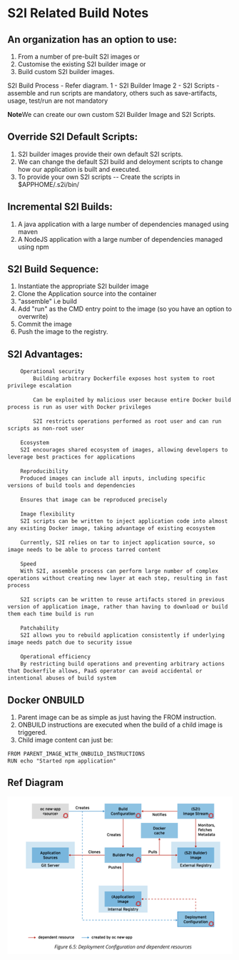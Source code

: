 # S2I Related Build Notes

## An organization has an option to use:
1. From a number of pre-built S2I images or
2. Customise the existing S2I builder image or
3. Build custom S2I builder images.

S2I Build Process - Refer diagram.
1 - S2I Builder Image
2 - S2I Scripts - assemble and run scripts are mandatory, others such as save-artifacts, usage, test/run are not mandatory

**Note**We can create our own custom S2I Builder Image and S2I Scripts. 

## Override S2I Default Scripts:
1. S2I builder images provide their own default S2I scripts. 
2. We can change the default S2I build and deloyment scripts to change how our application is built and executed. 
3. To provide your own S2I scripts -- Create the scripts in $APPHOME/.s2i/bin/
 
## Incremental S2I Builds:
1. A java application with a large number of dependencies managed using maven
2. A NodeJS application with a large number of dependencies managed using npm

## S2I Build Sequence:
1. Instantiate the appropriate S2I builder image
2. Clone the Application source into the container
3. "assemble" i.e build
4. Add "run" as the CMD entry point to the image (so you have an option to overwrite)
5. Commit the image
6. Push the image to the registry.


## S2I Advantages:
```
	Operational security
		Building arbitrary Dockerfile exposes host system to root privilege escalation

		Can be exploited by malicious user because entire Docker build process is run as user with Docker privileges

		S2I restricts operations performed as root user and can run scripts as non-root user

	Ecosystem
	S2I encourages shared ecosystem of images, allowing developers to leverage best practices for applications

	Reproducibility
	Produced images can include all inputs, including specific versions of build tools and dependencies

	Ensures that image can be reproduced precisely

	Image flexibility
	S2I scripts can be written to inject application code into almost any existing Docker image, taking advantage of existing ecosystem

	Currently, S2I relies on tar to inject application source, so image needs to be able to process tarred content

	Speed
	With S2I, assemble process can perform large number of complex operations without creating new layer at each step, resulting in fast process

	S2I scripts can be written to reuse artifacts stored in previous version of application image, rather than having to download or build them each time build is run

	Patchability
	S2I allows you to rebuild application consistently if underlying image needs patch due to security issue

	Operational efficiency
	By restricting build operations and preventing arbitrary actions that Dockerfile allows, PaaS operator can avoid accidental or intentional abuses of build system
```

## Docker ONBUILD 
1. Parent image can be as simple as just having the FROM instruction.
2. ONBUILD instructions are executed when the build of a child image is triggered.
3. Child image content can just be:
```
FROM PARENT_IMAGE_WITH_ONBUILD_INSTRUCTIONS
RUN echo "Started npm application"
```

## Ref Diagram
![Alt text](s2iflow.png?raw=true "")
